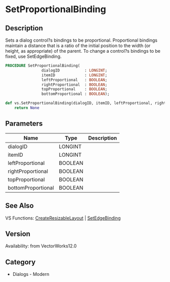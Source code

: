 # SetProportionalBinding

## Description
Sets a dialog control?s bindings to be proportional.  Proportional bindings maintain a distance that is a ratio of the initial position to the width (or height, as appropriate) of the parent.  To change a control?s bindings to be fixed, use SetEdgeBinding.

```pascal
PROCEDURE SetProportionalBinding(
				dialogID           : LONGINT;
				itemID             : LONGINT;
				leftProportional   : BOOLEAN;
				rightProportional  : BOOLEAN;
				topProportional    : BOOLEAN;
				bottomProportional : BOOLEAN);
```

```python
def vs.SetProportionalBinding(dialogID, itemID, leftProportional, rightProportional, topProportional, bottomProportional):
    return None
```

## Parameters
|Name|Type|Description|
|---|---|---|
|dialogID|LONGINT|   |
|itemID|LONGINT|   |
|leftProportional|BOOLEAN|   |
|rightProportional|BOOLEAN|   |
|topProportional|BOOLEAN|   |
|bottomProportional|BOOLEAN|   |

## See Also
VS Functions:
[CreateResizableLayout](CreateResizableLayout.md) 
| [SetEdgeBinding](SetEdgeBinding.md)

## Version
Availability: from VectorWorks12.0

## Category
* Dialogs - Modern

